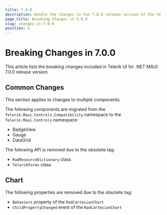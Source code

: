 ```yaml
---
title: 7.0.0
description: Handle the changes in the 7.0.0 release version of the Telerik UI for .NET MAUI components.
page_title: Breaking Changes in 5.0.0
slug: changes-in-7-0-0
position: 1
---
```


# Breaking Changes in 7.0.0

This article lists the breaking changes included in Telerik UI for .NET MAUI 7.0.0 release version.

## Common Changes

This section applies to changes to multiple components.

The following components are migrated from the `Telerik.Maui.Controls.Compatibility` namespace to the `Telerik.Maui.Controls` namespace:

* BadgeView
* Gauge
* DataGrid

The following API is removed due to the obsolete tag:

* `RadResourceDictionary` class
* `TelerikForms` class

## Chart

The following properties are removed due to the obsolete tag:

* `Behaviors` property of the `RadCartesianChart`
* `ChildPropertyChanged` event of the `RadCartesianChart`